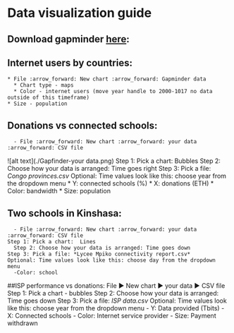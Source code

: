 
# Data visualization guide

## Download gapminder [here](https://www.gapminder.org/tools-offline):


## Internet users by countries:
    * File :arrow_forward: New chart :arrow_forward: Gapminder data 
	  * Chart type - maps
	  * Color - internet users (move year handle to 2000-1017 no data outside of this timeframe)
    * Size - population
## Donations vs connected schools:
	  - File :arrow_forward: New chart :arrow_forward: your data :arrow_forward: CSV file 
![alt text](./Gapfinder-your data.png)
    Step 1: Pick a chart: Bubbles
	  Step 2: Choose how your data is arranged: Time goes right
    Step 3: Pick a file: *Congo provinces.csv*
    Optional: Time values look like this: choose year from the dropdown menu
      * Y: connected schools (%)
      * X: donations (ETH)
      * Color: bandwidth
      * Size: population
## Two schools in Kinshasa:
	  - File :arrow_forward: New chart :arrow_forward: your data :arrow_forward: CSV file
    Step 1: Pick a chart:  Lines
	  Step 2: Choose how your data is arranged: Time goes down
    Step 3: Pick a file: *Lycee Mpiko connectivity report.csv*
    Optional: Time values look like this: choose day from the dropdown menu
      -Color: school
##ISP performance vs donations:
	File :arrow_forward: New chart :arrow_forward: your data :arrow_forward: CSV file
    Step 1: Pick a chart - bubbles
	  Step 2: Choose how your data is arranged: Time goes down
    Step 3: Pick a file: *ISP data.csv*
    Optional: Time values look like this: choose year from the dropdown menu
      - Y: Data provided (Tbits)
      - X: Connected schools
      - Color: Internet service provider
      - Size: Payment withdrawn
